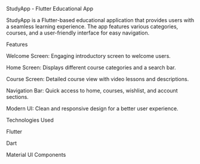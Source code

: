 StudyApp - Flutter Educational App

StudyApp is a Flutter-based educational application that provides users with a seamless learning experience. The app features various categories, courses, and a user-friendly interface for easy navigation.

Features

Welcome Screen: Engaging introductory screen to welcome users.

Home Screen: Displays different course categories and a search bar.

Course Screen: Detailed course view with video lessons and descriptions.

Navigation Bar: Quick access to home, courses, wishlist, and account sections.

Modern UI: Clean and responsive design for a better user experience.


Technologies Used

Flutter

Dart

Material UI Components
